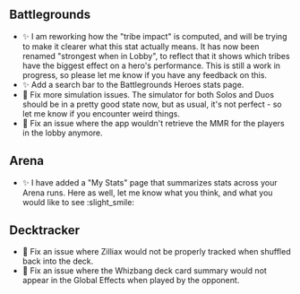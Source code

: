 ## Battlegrounds

-   ✨ I am reworking how the "tribe impact" is computed, and will be trying to make it clearer what this stat actually means. It has now been renamed "strongest when in Lobby", to reflect that it shows which tribes have the biggest effect on a hero's performance. This is still a work in progress, so please let me know if you have any feedback on this.
-   ✨ Add a search bar to the Battlegrounds Heroes stats page.
-   🐞 Fix more simulation issues. The simulator for both Solos and Duos should be in a pretty good state now, but as usual, it's not perfect - so let me know if you encounter weird things.
-   🐞 Fix an issue where the app wouldn't retrieve the MMR for the players in the lobby anymore.

## Arena

-   ✨ I have added a "My Stats" page that summarizes stats across your Arena runs. Here as well, let me know what you think, and what you would like to see :slight_smile:

## Decktracker

-   🐞 Fix an issue where Zilliax would not be properly tracked when shuffled back into the deck.
-   🐞 Fix an issue where the Whizbang deck card summary would not appear in the Global Effects when played by the opponent.
